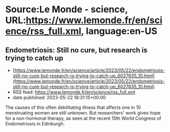 # Source:Le Monde - science, URL:https://www.lemonde.fr/en/science/rss_full.xml, language:en-US

## Endometriosis: Still no cure, but research is trying to catch up
 - [https://www.lemonde.fr/en/science/article/2023/05/22/endometriosis-still-no-cure-but-research-is-trying-to-catch-up_6027635_10.html](https://www.lemonde.fr/en/science/article/2023/05/22/endometriosis-still-no-cure-but-research-is-trying-to-catch-up_6027635_10.html)
 - RSS feed: https://www.lemonde.fr/en/science/rss_full.xml
 - date published: 2023-05-22 18:31:15+00:00

The causes of this often debilitating illness that affects one in 10 menstruating women are still unknown. But researchers' work gives hope for a non-hormonal therapy, as seen at the recent 15th World Congress of Endometriosis in Edinburgh.

